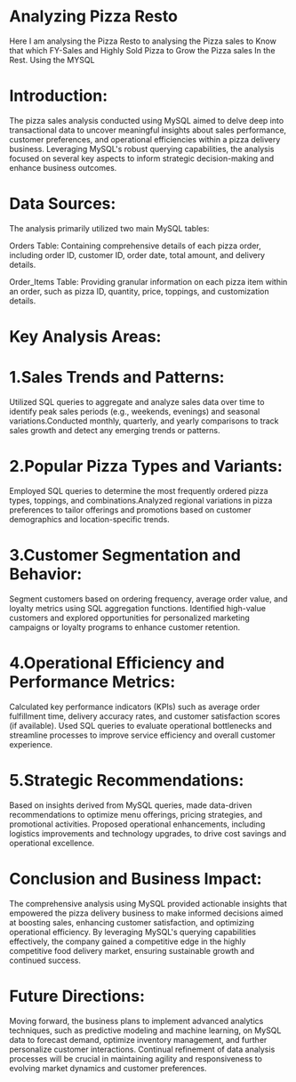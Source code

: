 # Analyzing Pizza Resto
 Here I am analysing the Pizza Resto to analysing the Pizza sales to Know that which FY-Sales and Highly Sold Pizza to Grow the Pizza sales In the Rest. Using the MYSQL 

# Introduction:
The pizza sales analysis conducted using MySQL aimed to delve deep into transactional data to uncover meaningful insights about sales performance, customer preferences, and operational efficiencies within a pizza delivery business. Leveraging MySQL's robust querying capabilities, the analysis focused on several key aspects to inform strategic decision-making and enhance business outcomes.

# Data Sources:
The analysis primarily utilized two main MySQL tables:

Orders Table: Containing comprehensive details of each pizza order, including order ID, customer ID, order date, total amount, and delivery details.

Order_Items Table: Providing granular information on each pizza item within an order, such as pizza ID, quantity, price, toppings, and customization details.

# Key Analysis Areas:

# 1.Sales Trends and Patterns:

Utilized SQL queries to aggregate and analyze sales data over time to identify peak sales periods (e.g., weekends, evenings) and seasonal variations.Conducted monthly, quarterly, and yearly comparisons to track sales growth and detect any emerging trends or patterns.

# 2.Popular Pizza Types and Variants:

Employed SQL queries to determine the most frequently ordered pizza types, toppings, and combinations.Analyzed regional variations in pizza preferences to tailor offerings and promotions based on customer demographics and location-specific trends.

# 3.Customer Segmentation and Behavior:

Segment customers based on ordering frequency, average order value, and loyalty metrics using SQL aggregation functions.
Identified high-value customers and explored opportunities for personalized marketing campaigns or loyalty programs to enhance customer retention.

# 4.Operational Efficiency and Performance Metrics:

Calculated key performance indicators (KPIs) such as average order fulfillment time, delivery accuracy rates, and customer satisfaction scores (if available).
Used SQL queries to evaluate operational bottlenecks and streamline processes to improve service efficiency and overall customer experience.

# 5.Strategic Recommendations:

Based on insights derived from MySQL queries, made data-driven recommendations to optimize menu offerings, pricing strategies, and promotional activities.
Proposed operational enhancements, including logistics improvements and technology upgrades, to drive cost savings and operational excellence.

# Conclusion and Business Impact:
The comprehensive analysis using MySQL provided actionable insights that empowered the pizza delivery business to make informed decisions aimed at boosting sales, enhancing customer satisfaction, and optimizing operational efficiency. By leveraging MySQL's querying capabilities effectively, the company gained a competitive edge in the highly competitive food delivery market, ensuring sustainable growth and continued success.

# Future Directions:
Moving forward, the business plans to implement advanced analytics techniques, such as predictive modeling and machine learning, on MySQL data to forecast demand, optimize inventory management, and further personalize customer interactions. Continual refinement of data analysis processes will be crucial in maintaining agility and responsiveness to evolving market dynamics and customer preferences.

